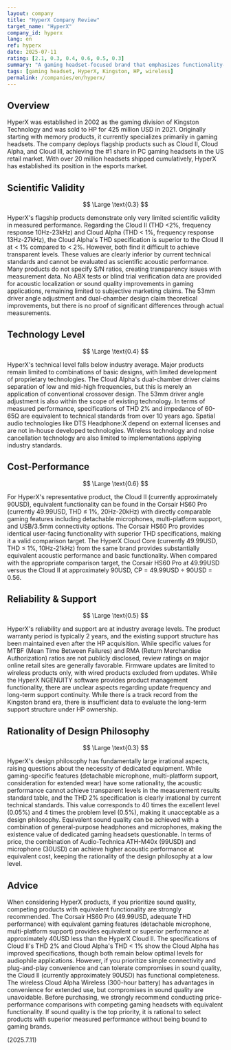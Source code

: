```yaml
---
layout: company
title: "HyperX Company Review"
target_name: "HyperX"
company_id: hyperx
lang: en
ref: hyperx
date: 2025-07-11
rating: [2.1, 0.3, 0.4, 0.6, 0.5, 0.3]
summary: "A gaming headset-focused brand that emphasizes functionality-oriented design, but falls behind general-purpose audio equipment in measured performance and faces challenges in price competitiveness"
tags: [gaming headset, HyperX, Kingston, HP, wireless]
permalink: /companies/en/hyperx/
---
```


## Overview

HyperX was established in 2002 as the gaming division of Kingston Technology and was sold to HP for 425 million USD in 2021. Originally starting with memory products, it currently specializes primarily in gaming headsets. The company deploys flagship products such as Cloud II, Cloud Alpha, and Cloud III, achieving the #1 share in PC gaming headsets in the US retail market. With over 20 million headsets shipped cumulatively, HyperX has established its position in the esports market.

## Scientific Validity

$$ \Large \text{0.3} $$

HyperX's flagship products demonstrate only very limited scientific validity in measured performance. Regarding the Cloud II (THD <2%, frequency response 10Hz-23kHz) and Cloud Alpha (THD < 1%, frequency response 13Hz-27kHz), the Cloud Alpha's THD specification is superior to the Cloud II at < 1% compared to < 2%. However, both find it difficult to achieve transparent levels. These values are clearly inferior by current technical standards and cannot be evaluated as scientific acoustic performance. Many products do not specify S/N ratios, creating transparency issues with measurement data. No ABX tests or blind trial verification data are provided for acoustic localization or sound quality improvements in gaming applications, remaining limited to subjective marketing claims. The 53mm driver angle adjustment and dual-chamber design claim theoretical improvements, but there is no proof of significant differences through actual measurements.

## Technology Level

$$ \Large \text{0.4} $$

HyperX's technical level falls below industry average. Major products remain limited to combinations of basic designs, with limited development of proprietary technologies. The Cloud Alpha's dual-chamber driver claims separation of low and mid-high frequencies, but this is merely an application of conventional crossover design. The 53mm driver angle adjustment is also within the scope of existing technology. In terms of measured performance, specifications of THD 2% and impedance of 60-65Ω are equivalent to technical standards from over 10 years ago. Spatial audio technologies like DTS Headphone:X depend on external licenses and are not in-house developed technologies. Wireless technology and noise cancellation technology are also limited to implementations applying industry standards.

## Cost-Performance

$$ \Large \text{0.6} $$

For HyperX's representative product, the Cloud II (currently approximately 90USD), equivalent functionality can be found in the Corsair HS60 Pro (currently 49.99USD, THD ≤ 1%, 20Hz-20kHz) with directly comparable gaming features including detachable microphones, multi-platform support, and USB/3.5mm connectivity options. The Corsair HS60 Pro provides identical user-facing functionality with superior THD specifications, making it a valid comparison target. The HyperX Cloud Core (currently 49.99USD, THD ≤ 1%, 10Hz-21kHz) from the same brand provides substantially equivalent acoustic performance and basic functionality. When compared with the appropriate comparison target, the Corsair HS60 Pro at 49.99USD versus the Cloud II at approximately 90USD, CP = 49.99USD ÷ 90USD = 0.56.

## Reliability & Support

$$ \Large \text{0.5} $$

HyperX's reliability and support are at industry average levels. The product warranty period is typically 2 years, and the existing support structure has been maintained even after the HP acquisition. While specific values for MTBF (Mean Time Between Failures) and RMA (Return Merchandise Authorization) ratios are not publicly disclosed, review ratings on major online retail sites are generally favorable. Firmware updates are limited to wireless products only, with wired products excluded from updates. While the HyperX NGENUITY software provides product management functionality, there are unclear aspects regarding update frequency and long-term support continuity. While there is a track record from the Kingston brand era, there is insufficient data to evaluate the long-term support structure under HP ownership.

## Rationality of Design Philosophy

$$ \Large \text{0.3} $$

HyperX's design philosophy has fundamentally large irrational aspects, raising questions about the necessity of dedicated equipment. While gaming-specific features (detachable microphone, multi-platform support, consideration for extended wear) have some rationality, the acoustic performance cannot achieve transparent levels in the measurement results standard table, and the THD 2% specification is clearly irrational by current technical standards. This value corresponds to 40 times the excellent level (0.05%) and 4 times the problem level (0.5%), making it unacceptable as a design philosophy. Equivalent sound quality can be achieved with a combination of general-purpose headphones and microphones, making the existence value of dedicated gaming headsets questionable. In terms of price, the combination of Audio-Technica ATH-M40x (99USD) and microphone (30USD) can achieve higher acoustic performance at equivalent cost, keeping the rationality of the design philosophy at a low level.

## Advice

When considering HyperX products, if you prioritize sound quality, competing products with equivalent functionality are strongly recommended. The Corsair HS60 Pro (49.99USD, adequate THD performance) with equivalent gaming features (detachable microphone, multi-platform support) provides equivalent or superior performance at approximately 40USD less than the HyperX Cloud II. The specifications of Cloud II's THD 2% and Cloud Alpha's THD < 1% show the Cloud Alpha has improved specifications, though both remain below optimal levels for audiophile applications. However, if you prioritize simple connectivity and plug-and-play convenience and can tolerate compromises in sound quality, the Cloud II (currently approximately 90USD) has functional completeness. The wireless Cloud Alpha Wireless (300-hour battery) has advantages in convenience for extended use, but compromises in sound quality are unavoidable. Before purchasing, we strongly recommend conducting price-performance comparisons with competing gaming headsets with equivalent functionality. If sound quality is the top priority, it is rational to select products with superior measured performance without being bound to gaming brands.

(2025.7.11)